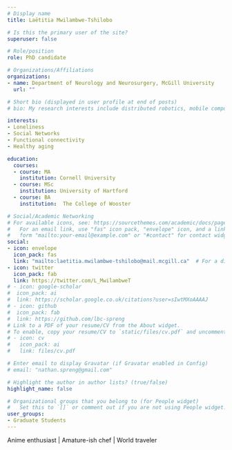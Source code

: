 ```yaml
---
# Display name
title: Laëtitia Mwilambwe-Tshilobo

# Is this the primary user of the site?
superuser: false

# Role/position
role: PhD candidate

# Organizations/Affiliations
organizations:
- name: Department of Neurology and Neurosurgery, McGill University
  url: ""

# Short bio (displayed in user profile at end of posts)
# bio: My research interests include distributed robotics, mobile computing and programmable matter.

interests:
- Loneliness
- Social Networks
- Functional connectivity
- Healthy aging

education:
  courses:
  - course: MA 
    institution: Cornell University
  - course: MSc
    institution: University of Hartford
  - course: BA 
    institution:  The College of Wooster

# Social/Academic Networking
# For available icons, see: https://sourcethemes.com/academic/docs/page-builder/#icons
#   For an email link, use "fas" icon pack, "envelope" icon, and a link in the
#   form "mailto:your-email@example.com" or "#contact" for contact widget.
social:
- icon: envelope
  icon_pack: fas
  link: "mailto:laetitia.mwilambwe-tshilobo@mail.mcgill.ca"  # For a direct email link, use "mailto:test@example.org".
- icon: twitter
  icon_pack: fab
  link: https://twitter.com/L_MwilambweT
# - icon: google-scholar
#  icon_pack: ai
#  link: https://scholar.google.co.uk/citations?user=sIwtMXoAAAAJ
# - icon: github
#  icon_pack: fab
#  link: https://github.com/lbc-spreng
# Link to a PDF of your resume/CV from the About widget.
# To enable, copy your resume/CV to `static/files/cv.pdf` and uncomment the lines below.
# - icon: cv
#   icon_pack: ai
#   link: files/cv.pdf

# Enter email to display Gravatar (if Gravatar enabled in Config)
# email: "nathan.spreng@gmail.com"

# Highlight the author in author lists? (true/false)
highlight_name: false

# Organizational groups that you belong to (for People widget)
#   Set this to `[]` or comment out if you are not using People widget.
user_groups:
- Graduate Students
---
```


Anime enthusiast | Amature-ish chef | World traveler 

